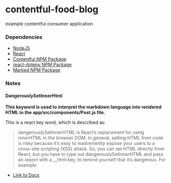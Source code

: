# contentful-food-blog
 example contentful consumer application

### Dependencies
- [NodeJS](https://nodejs.org/en/download/)
- [React](https://create-react-app.dev/docs/getting-started/)
- [Contentful NPM Package](https://www.npmjs.com/package/contentful)
- [react-dotenv NPM Package](https://www.npmjs.com/package/react-dotenv)
- [Marked NPM Package](https://www.npmjs.com/package/marked)


### Notes

#### DangerouslySetInnerHtml

**This keyword is used to interpret the markdown language into rendered HTML in the app/src/components/Post.js file.**  

This is a react key word, which is described as:  

> dangerouslySetInnerHTML is React’s replacement for using innerHTML in the browser DOM. In general, setting HTML from code is risky because it’s easy to inadvertently expose your users to a cross-site scripting (XSS) attack. So, you can set HTML directly from React, but you have to type out dangerouslySetInnerHTML and pass an object with a __html key, to remind yourself that it’s dangerous. For example:

- [Link to Docs](https://reactjs.org/docs/dom-elements.html#dangerouslysetinnerhtml)


